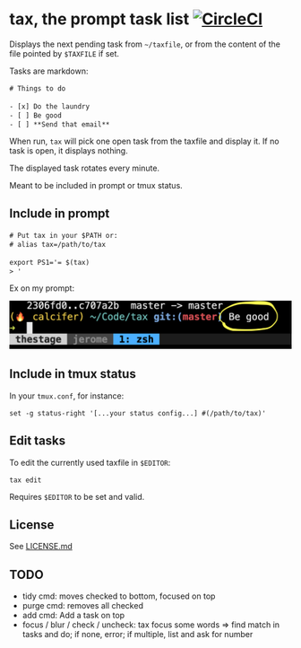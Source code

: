 # tax, the prompt task list [![CircleCI](https://circleci.com/gh/netgusto/tax.svg?style=svg)](https://circleci.com/gh/netgusto/tax)

Displays the next pending task from `~/taxfile`, or from the content of the file pointed by `$TAXFILE` if set.

Tasks are markdown:

```
# Things to do

- [x] Do the laundry
- [ ] Be good
- [ ] **Send that email**
```

When run, `tax` will pick one open task from the taxfile and display it. If no task is open, it displays nothing.

The displayed task rotates every minute.

Meant to be included in prompt or tmux status.

## Include in prompt

```
# Put tax in your $PATH or:
# alias tax=/path/to/tax

export PS1='= $(tax)
> '
```

Ex on my prompt:

![](assets/prompt.png)

## Include in tmux status

In your `tmux.conf`, for instance:

```
set -g status-right '[...your status config...] #(/path/to/tax)'
```

## Edit tasks

To edit the currently used taxfile in `$EDITOR`:

```
tax edit
```

Requires `$EDITOR` to be set and valid.

## License

See [LICENSE.md]()

## TODO

* tidy cmd: moves checked to bottom, focused on top
* purge cmd: removes all checked
* add cmd: Add a task on top
* focus / blur / check / uncheck: tax focus some words => find match in tasks and do; if none, error; if multiple, list and ask for number

